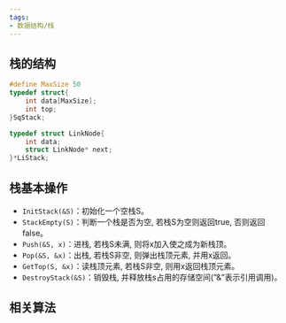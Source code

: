 ```yaml
---
tags: 
- 数据结构/栈
---
```


## 栈的结构

```c
#define MaxSize 50  
typedef struct{  
    int data[MaxSize];  
    int top;  
}SqStack;
```

```c
typedef struct LinkNode{  
    int data;  
    struct LinkNode* next;  
}*LiStack;
```

## 栈基本操作

- `InitStack(&S)`：初始化一个空栈S。
- `StackEmpty(S)`：判断一个栈是否为空, 若栈S为空则返回true, 否则返回false。
- `Push(&S, x)`：进栈, 若栈S未满, 则将x加入使之成为新栈顶。
- `Pop(&S, &x)`：出栈, 若栈S非空, 则弹出栈顶元素, 并用x返回。
- `GetTop(S, &x)`：读栈顶元素, 若栈S非空, 则用x返回栈顶元素。
- `DestroyStack(&S)`：销毁栈, 并释放栈s占用的存储空间(“&”表示引用调用)。

## 相关算法

